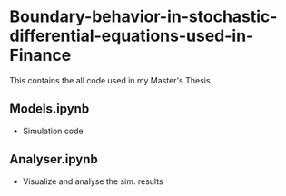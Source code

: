 # Boundary-behavior-in-stochastic-differential-equations-used-in-Finance
This contains the all code used in my Master's Thesis.
## Models.ipynb
* Simulation code
## Analyser.ipynb
* Visualize and analyse the sim. results
